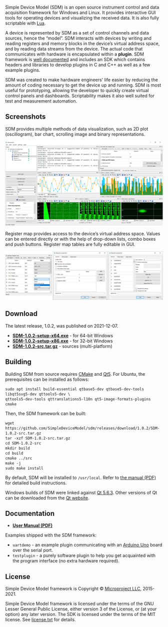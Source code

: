 Simple Device Model (SDM) is an open source instrument control and data acquisition framework for Windows and Linux. It provides interactive GUI tools for operating devices and visualizing the received data. It is also fully scriptable with [Lua](https://www.lua.org).

A device is represented by SDM as a set of control channels and data sources, hence the “model”. SDM interacts with devices by writing and reading registers and memory blocks in the device’s virtual address space, and by reading data streams from the device. The actual code that communicates with hardware is encapsulated within a **plugin**. SDM framework is [well documented](#documentation) and includes an SDK which contains headers and libraries to develop plugins in C and C++ as well as a few example plugins.

SDM was created to make hardware engineers' life easier by reducing the amount of coding necessary to get the device up and running. SDM is most useful for prototyping, allowing the developer to quickly create virtual control panels and dashboards. Scriptability makes it also well suited for test and measurement automation.

## Screenshots

SDM provides multiple methods of data visualization, such as 2D plot (oscillogram), bar chart, scrolling image and binary representations.

<p align="center"><a href="https://simpledevicemodel.github.io/assets/mainwindow.png" title="Click to enlarge"><img alt="sdmconsole main window screenshot" src="/assets/mainwindow.png"></a></p>

Register map provides access to the device’s virtual address space. Values can be entered directly or with the help of drop-down lists, combo boxes and push buttons. Register map tables are fully editable in GUI.

<p align="center"><a href="https://simpledevicemodel.github.io/assets/registers2.png" title="Click to enlarge"><img alt="sdmconsole register map screenshots" src="/assets/registers2.png"></a></p>

## Download

The latest release, 1.0.2, was published on 2021-12-07.

* [**SDM-1.0.2-setup-x64.exe**](https://github.com/SimpleDeviceModel/sdm/releases/download/1.0.2/SDM-1.0.2-setup-x64.exe) - for 64-bit Windows
* [**SDM-1.0.2-setup-x86.exe**](https://github.com/SimpleDeviceModel/sdm/releases/download/1.0.2/SDM-1.0.2-setup-x86.exe) - for 32-bit Windows
* [**SDM-1.0.2-src.tar.gz**](https://github.com/SimpleDeviceModel/sdm/releases/download/1.0.2/SDM-1.0.2-src.tar.gz) - sources (multi-platform)

## Building

Building SDM from source requires [CMake](https://cmake.org) and [Qt5](https://www.qt.io). For Ubuntu, the prerequisites can be installed as follows:

```
sudo apt install build-essential qtbase5-dev qtbase5-dev-tools libqt5svg5-dev qttools5-dev \
qttools5-dev-tools qttranslations5-l10n qt5-image-formats-plugins cmake
```

Then, the SDM framework can be built:

```
wget https://github.com/SimpleDeviceModel/sdm/releases/download/1.0.2/SDM-1.0.2-src.tar.gz
tar -xzf SDM-1.0.2-src.tar.gz
cd SDM-1.0.2-src
mkdir build
cd build
cmake ../src
make -j
sudo make install
```

By default, SDM will be installed to `/usr/local`. Refer to [the manual (PDF)](https://github.com/SimpleDeviceModel/sdm/raw/master/doc/manual.pdf) for detailed build instructions.

Windows builds of SDM were linked against [Qt 5.6.3](https://github.com/SimpleDeviceModel/sdm/releases/download/1.0.0/qt-everywhere-opensource-src-5.6.3.7z). Other versions of Qt can be downloaded from the [Qt website](https://download.qt.io/).

## Documentation

* [**User Manual (PDF)**](https://github.com/SimpleDeviceModel/sdm/raw/master/doc/manual.pdf)

Examples shipped with the SDM framework:

* `uartdemo` - an example plugin communicating with an [Arduino Uno](https://www.arduino.cc/) board over the serial port.
* `testplugin` - a purely software plugin to help you get acquainted with the program interface (no extra hardware required).

## License

Simple Device Model framework is Copyright © [Microproject LLC](http://www.micro-project.ru/en/), 2015-2021.

Simple Device Model framework is licensed under the terms of the GNU Lesser General Public License, either version 3 of the License, or (at your option) any later version. The SDK is licensed under the terms of the MIT license. See [license.txt](https://raw.githubusercontent.com/SimpleDeviceModel/sdm/master/doc/licenses/license.txt) for details.

